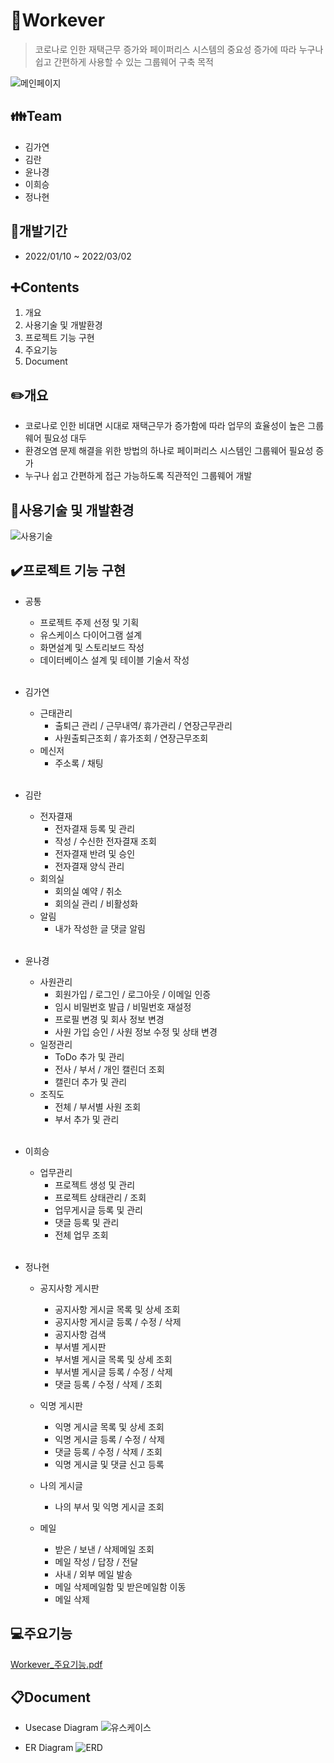 # :office:Workever
> 코로나로 인한 재택근무 증가와 페이퍼리스 시스템의 중요성 증가에 따라 누구나 쉽고 간편하게 사용할 수 있는 그룹웨어 구축 목적


![메인페이지](https://user-images.githubusercontent.com/93471500/158441250-35c185cd-0dfa-4195-8a5d-a907300201ea.png)

## :family:Team
+ 김가연
+ 김란
+ 윤나경
+ 이희승
+ 정나현

## :calendar:개발기간
+ 2022/01/10 ~ 2022/03/02

## :heavy_plus_sign:Contents
1. 개요
3. 사용기술 및 개발환경
4. 프로젝트 기능 구현
5. 주요기능
6. Document

## :pencil2:개요
- 코로나로 인한 비대면 시대로 재택근무가 증가함에 따라 업무의 효율성이 높은 그룹웨어 필요성 대두
- 환경오염 문제 해결을 위한 방법의 하나로 페이퍼리스 시스템인 그룹웨어 필요성 증가
- 누구나 쉽고 간편하게 접근 가능하도록 직관적인 그룹웨어 개발


## :hammer:사용기술 및 개발환경
![사용기술](https://user-images.githubusercontent.com/93471500/158441260-9586c81d-a455-4ba1-b691-37b268bc57ae.png)



## :heavy_check_mark:프로젝트 기능 구현
+ 공통
  + 프로젝트 주제 선정 및 기획
  + 유스케이스 다이어그램 설계
  + 화면설계 및 스토리보드 작성
  + 데이터베이스 설계 및 테이블 기술서 작성
<br><br>

+ 김가연
  + 근태관리
    + 출퇴근 관리 / 근무내역/ 휴가관리 / 연장근무관리
    + 사원출퇴근조회 / 휴가조회 / 연장근무조회
  + 메신저
    + 주소록 / 채팅
<br><br>


+ 김란
  + 전자결재
    + 전자결재 등록 및 관리
    + 작성 / 수신한 전자결재 조회
    + 전자결재 반려 및 승인
    + 전자결재 양식 관리
  + 회의실
    + 회의실 예약 / 취소
    + 회의실 관리 / 비활성화
  + 알림
    + 내가 작성한 글 댓글 알림
<br><br>


+ 윤나경
  + 사원관리
    + 회원가입 / 로그인 / 로그아웃 / 이메일 인증
    + 임시 비밀번호 발급 / 비밀번호 재설정
    + 프로필 변경 및 회사 정보 변경
    + 사원 가입 승인 / 사원 정보 수정 및 상태 변경
  + 일정관리
    + ToDo 추가 및 관리
    + 전사 / 부서 / 개인 캘린더 조회
    + 캘린더 추가 및 관리
  + 조직도
    + 전체 / 부서별 사원 조회
    + 부서 추가 및 관리
<br><br>


+ 이희승
  + 업무관리
    + 프로젝트 생성 및 관리
    + 프로젝트 상태관리 / 조회
    + 업무게시글 등록 및 관리
    + 댓글 등록 및 관리
    + 전체 업무 조회
<br><br>


+ 정나현
  + 공지사항 게시판
    + 공지사항 게시글 목록 및 상세 조회
    + 공지사항 게시글 등록 / 수정 / 삭제
    + 공지사항 검색
    + 부서별 게시판
    + 부서별 게시글 목록 및 상세 조회
    + 부서별 게시글 등록 / 수정 / 삭제
    + 댓글 등록 / 수정 / 삭제 / 조회
  + 익명 게시판
    + 익명 게시글 목록 및 상세 조회
    + 익명 게시글 등록 / 수정 / 삭제
    + 댓글 등록 / 수정 / 삭제 / 조회
    + 익명 게시글 및 댓글 신고 등록
  + 나의 게시글
    + 나의 부서 및 익명 게시글 조회

  + 메일
    + 받은 / 보낸 / 삭제메일 조회
    + 메일 작성 / 답장 / 전달
    + 사내 / 외부 메일 발송
    + 메일 삭제메일함 및 받은메일함 이동
    + 메일 삭제

## :computer:주요기능
[Workever_주요기능.pdf](https://github.com/Yun-Nakyung/workever-workspace/files/8255970/220303_Workever_.pdf)



## :clipboard:Document
+ Usecase Diagram
![유스케이스](https://user-images.githubusercontent.com/93471500/158441269-3ef0bfc7-5370-413e-a1aa-1e0f8113b1b1.png)


+ ER Diagram
![ERD](https://user-images.githubusercontent.com/93471500/158441281-26d74e1f-f1d4-490c-802f-962b00912993.png)
